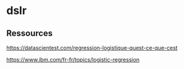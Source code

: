 # dslr

## Ressources

https://datascientest.com/regression-logistique-quest-ce-que-cest

https://www.ibm.com/fr-fr/topics/logistic-regression